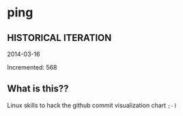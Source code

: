 # ping

## HISTORICAL ITERATION
2014-03-16

Incremented: 568

## What is this?? 
Linux skills to hack the github commit visualization chart `;-)`
